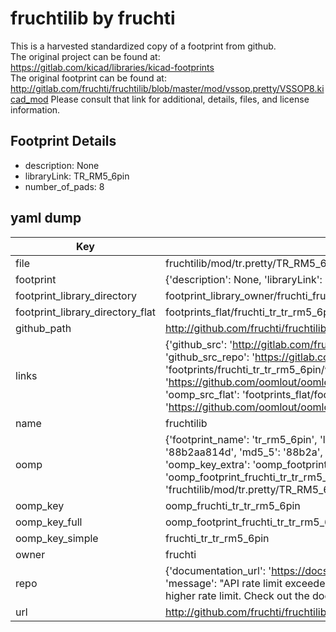 # fruchtilib by fruchti  
This is a harvested standardized copy of a footprint from github.  
The original project can be found at:  
https://gitlab.com/kicad/libraries/kicad-footprints  
The original footprint can be found at:
http://gitlab.com/fruchti/fruchtilib/blob/master/mod/vssop.pretty/VSSOP8.kicad_mod
Please consult that link for additional, details, files, and license information.  
## Footprint Details
* description: None  
* libraryLink: TR_RM5_6pin  
* number_of_pads: 8  
## yaml dump  
| Key | Value |  
| --- | --- |  
| file | fruchtilib/mod/tr.pretty/TR_RM5_6pin.kicad_mod |  
| footprint | {'description': None, 'libraryLink': 'TR_RM5_6pin', 'number_of_pads': 8} |  
| footprint_library_directory | footprint_library_owner/fruchti_fruchtilib |  
| footprint_library_directory_flat | footprints_flat/fruchti_tr_tr_rm5_6pin/working |  
| github_path | http://github.com/fruchti/fruchtilib/blob/master/mod/tr.pretty/TR_RM5_6pin.kicad_mod |  
| links | {'github_src': 'http://gitlab.com/fruchti/fruchtilib/blob/master/mod/vssop.pretty/VSSOP8.kicad_mod', 'github_src_repo': 'https://gitlab.com/kicad/libraries/kicad-footprints', 'oomp_bot': 'footprints/fruchti_tr_tr_rm5_6pin/working', 'oomp_bot_github': 'https://github.com/oomlout/oomlout_oomp_footprint_bot/tree/main/footprints/fruchti_tr_tr_rm5_6pin/working', 'oomp_src_flat': 'footprints_flat/footprints_flat/fruchti_tr_tr_rm5_6pin/working', 'oomp_src_flat_github': 'https://github.com/oomlout/oomlout_oomp_footprint_src/tree/main/footprints_flat/fruchti_tr_tr_rm5_6pin/working'} |  
| name | fruchtilib |  
| oomp | {'footprint_name': 'tr_rm5_6pin', 'library_name': 'tr', 'md5': '88b2aa814d59be5499904cb1eb47ac16', 'md5_10': '88b2aa814d', 'md5_5': '88b2a', 'md5_6': '88b2aa', 'oomp_key': 'oomp_fruchti_tr_tr_rm5_6pin', 'oomp_key_extra': 'oomp_footprint_fruchti_tr_tr_rm5_6pin', 'oomp_key_full': 'oomp_footprint_fruchti_tr_tr_rm5_6pin_88b2aa', 'oomp_key_simple': 'fruchti_tr_tr_rm5_6pin', 'original_filename': 'fruchtilib/mod/tr.pretty/TR_RM5_6pin.kicad_mod', 'owner_name': 'fruchti'} |  
| oomp_key | oomp_fruchti_tr_tr_rm5_6pin |  
| oomp_key_full | oomp_footprint_fruchti_tr_tr_rm5_6pin |  
| oomp_key_simple | fruchti_tr_tr_rm5_6pin |  
| owner | fruchti |  
| repo | {'documentation_url': 'https://docs.github.com/rest/overview/resources-in-the-rest-api#rate-limiting', 'message': "API rate limit exceeded for 84.66.173.59. (But here's the good news: Authenticated requests get a higher rate limit. Check out the documentation for more details.)"} |  
| url | http://github.com/fruchti/fruchtilib |  

